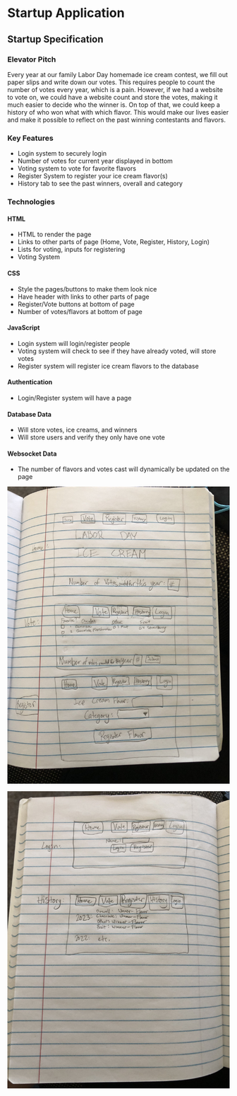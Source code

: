 # Startup Application

## Startup Specification

### Elevator Pitch

Every year at our family Labor Day homemade ice cream contest, we fill out paper slips and write down our votes. This requires people to count the number of votes every year, which is a pain. However, if we had a website to vote on, we could have a website count and store the votes, making it much easier to decide who the winner is. On top of that, we could keep a history of who won what with which flavor. This would make our lives easier and make it possible to reflect on the past winning contestants and flavors. 

### Key Features

- Login system to securely login
- Number of votes for current year displayed in bottom
- Voting system to vote for favorite flavors
- Register System to register your ice cream flavor(s)
- History tab to see the past winners, overall and category

### Technologies

#### HTML
- HTML to render the page
- Links to other parts of page (Home, Vote, Register, History, Login)
- Lists for voting, inputs for registering
- Voting System

#### CSS
- Style the pages/buttons to make them look nice
- Have header with links to other parts of page
- Register/Vote buttons at bottom of page
- Number of votes/flavors at bottom of page

#### JavaScript
- Login system will login/register people
- Voting system will check to see if they have already voted, will store votes
- Register system will register ice cream flavors to the database

#### Authentication
- Login/Register system will have a page

#### Database Data
- Will store votes, ice creams, and winners
- Will store users and verify they only have one vote

#### Websocket Data
- The number of flavors and votes cast will dynamically be updated on the page

![Rough Draft 1](images/RoughDraft1.jpeg)

![Rough Draft 2](images/RoughDraft2.jpeg)
